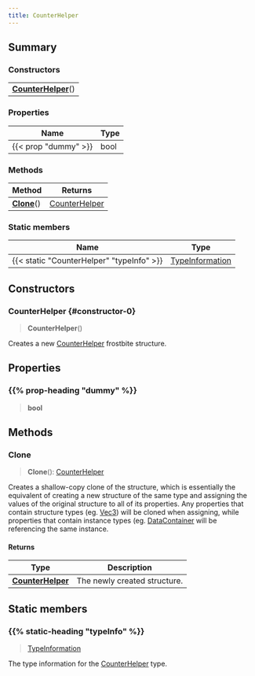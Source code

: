 ```yaml
---
title: CounterHelper
---
```



## Summary
### Constructors
| |
| ----------- |
| **[CounterHelper](#constructor-0)**() |

### Properties
| Name | Type |
| ---- | ---- |
| {{< prop "dummy" >}} | bool |

### Methods
| Method | Returns |
| ------ | ---- |
| **[Clone](#clone)**() | [CounterHelper](/vext/ref/fb/counterhelper) |

### Static members
| Name | Type |
| ---- | ---- |
| {{< static "CounterHelper" "typeInfo" >}} | [TypeInformation](/vext/ref/shared/class/typeinformation) |

## Constructors
### CounterHelper {#constructor-0}
> **CounterHelper**()

Creates a new [CounterHelper](/vext/ref/fb/counterhelper) frostbite structure.

## Properties
### {{% prop-heading "dummy" %}}
> **bool**

## Methods
### Clone
> **Clone**(): [CounterHelper](/vext/ref/fb/counterhelper)

Creates a shallow-copy clone of the structure, which is essentially the equivalent of creating a new structure of the same type and assigning the values of the original structure to all of its properties. Any properties that contain structure types (eg. [Vec3](/vext/ref/shared/class/vec3)) will be cloned when assigning, while properties that contain instance types (eg. [DataContainer](/vext/ref/shared/class/datacontainer) will be referencing the same instance.

#### Returns
| Type | Description |
| ---- | ----------- |
| **[CounterHelper](/vext/ref/fb/counterhelper)** | The newly created structure. |

## Static members
### {{% static-heading "typeInfo" %}}
> [TypeInformation](/vext/ref/shared/class/typeinformation)

The type information for the [CounterHelper](/vext/ref/fb/counterhelper) type.

